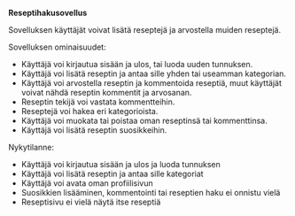 **Reseptihakusovellus**

Sovelluksen käyttäjät voivat lisätä reseptejä ja arvostella muiden reseptejä.

Sovelluksen ominaisuudet:

- Käyttäjä voi kirjautua sisään ja ulos, tai luoda uuden tunnuksen.
- Käyttäjä voi lisätä reseptin ja antaa sille yhden tai useamman kategorian.
- Käyttäjä voi arvostella reseptin ja kommentoida reseptiä, muut käyttäjät voivat nähdä reseptin kommentit ja arvosanan.
- Reseptin tekijä voi vastata kommentteihin.
- Reseptejä voi hakea eri kategorioista.
- Käyttäjä voi muokata tai poistaa oman reseptinsä tai kommenttinsa.
- Käyttäjä voi lisätä reseptin suosikkeihin.

Nykytilanne:

- Käyttäjä voi kirjautua sisään ja ulos ja luoda tunnuksen
- Käyttäjä voi lisätä reseptin ja antaa sille kategoriat
- Käyttäjä voi avata oman profiilisivun
- Suosikkien lisääminen, kommentointi tai reseptien haku ei onnistu vielä
- Reseptisivu ei vielä näytä itse reseptiä
